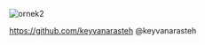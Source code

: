 ![ornek2](https://github.com/Batuhangokbudak/app_instagram/assets/120169258/0b1e6618-039c-427e-be15-facfd782b05f)

https://github.com/keyvanarasteh
@keyvanarasteh
